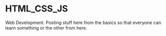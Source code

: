 # HTML_CSS_JS
Web Development. Posting stuff here from the basics so that everyone can learn something or the other from here. 
